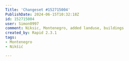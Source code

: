 ```yaml
---
Title: 'Changeset #152715004'
PublishDate: 2024-06-15T10:32:18Z
id: 152715004
user: Simon0997
comment: Niksic, Montenegro, added landuse, buildings
created_by: Rapid 2.3.1
tags:
- Montenegro
- Nikšić

---
```

